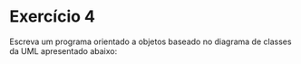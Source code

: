 # Exercício 4
Escreva um programa orientado a objetos baseado no diagrama de classes da UML apresentado abaixo: